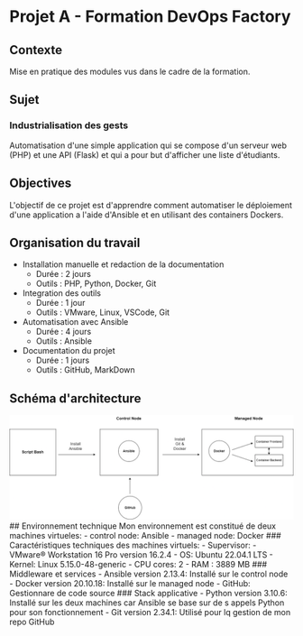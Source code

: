 # Projet A - Formation DevOps Factory 
## Contexte
Mise en pratique des modules vus dans le cadre de la formation.
## Sujet 
### Industrialisation des gests 
Automatisation d'une simple application qui se compose d'un serveur web (PHP) et une API (Flask) et qui a pour but d'afficher une liste d'étudiants.
## Objectives
L'objectif de ce projet est d'apprendre comment automatiser le déploiement d'une application a l'aide d'Ansible et en utilisant des containers Dockers.
## Organisation du travail 
- Installation manuelle et redaction de la documentation
  - Durée : 2 jours 
  - Outils : PHP, Python, Docker, Git 
- Integration des outils
  - Durée : 1 jour 
  - Outils : VMware, Linux, VSCode, Git 
- Automatisation avec Ansible
  - Durée : 4 jours 
  - Outils : Ansible
- Documentation du projet
  - Durée : 1 jours 
  - Outils : GitHub, MarkDown  
## Schéma d'architecture 
<img src="/images/schema_d'architecture.png">
## Environnement technique
Mon environnement est constitué de deux machines virtueles:
- control node: Ansible
- managed node: Docker
### Caractéristiques techniques des machines virtuels:
- Supervisor: 
  - VMware® Workstation 16 Pro version 16.2.4
- OS: Ubuntu 22.04.1 LTS  
- Kernel: Linux 5.15.0-48-generic
- CPU cores: 2
- RAM : 3889 MB
### Middleware et services
- Ansible version 2.13.4: Installé sur le control node
- Docker version 20.10.18: Installé sur le managed node
- GitHub: Gestionnare de code source
### Stack applicative 
- Python version 3.10.6: Installé sur les deux machines car Ansible se base sur de s appels Python pour son fonctionnement
- Git version 2.34.1: Utilisé pour lq gestion de mon repo GitHub




